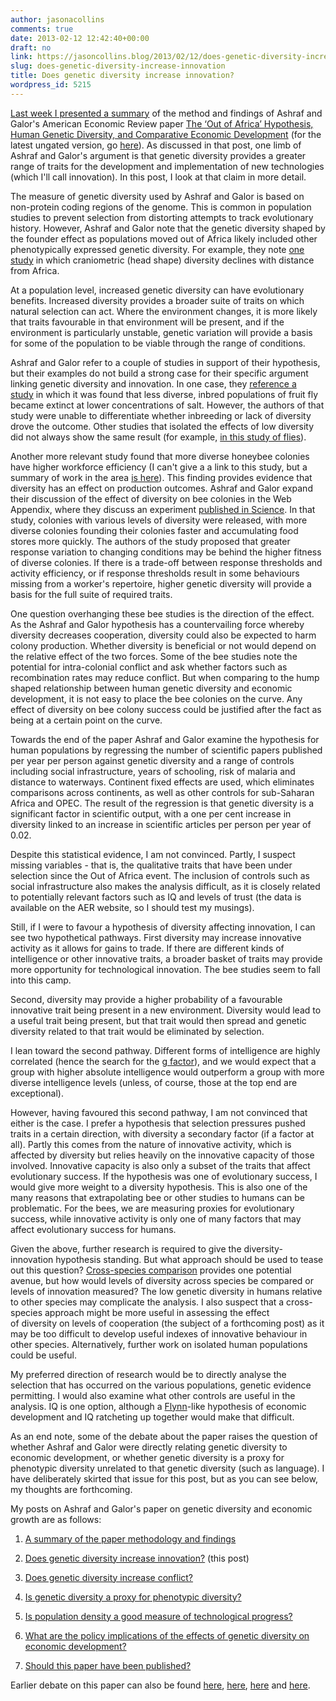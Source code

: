 ```yaml
---
author: jasonacollins
comments: true
date: 2013-02-12 12:42:40+00:00
draft: no
link: https://jasoncollins.blog/2013/02/12/does-genetic-diversity-increase-innovation/
slug: does-genetic-diversity-increase-innovation
title: Does genetic diversity increase innovation?
wordpress_id: 5215
---
```


[Last week I presented a summary](https://jasoncollins.blog/2013/02/the-out-of-africa-hypothesis-human-genetic-diversity-and-comparative-economic-development/) of the method and findings of Ashraf and Galor's American Economic Review paper [The ‘Out of Africa’ Hypothesis, Human Genetic Diversity, and Comparative Economic Development](http://dx.doi.org/10.1257/aer.103.1.1) (for the latest ungated version, go [here](http://ideas.repec.org/p/iza/izadps/dp6330.html)). As discussed in that post, one limb of Ashraf and Galor's argument is that genetic diversity provides a greater range of traits for the development and implementation of new technologies (which I'll call innovation). In this post, I look at that claim in more detail.

The measure of genetic diversity used by Ashraf and Galor is based on non-protein coding regions of the genome. This is common in population studies to prevent selection from distorting attempts to track evolutionary history. However, Ashraf and Galor note that the genetic diversity shaped by the founder effect as populations moved out of Africa likely included other phenotypically expressed genetic diversity. For example, they note [one study](http://www.nature.com/doifinder/10.1038/nature05951) in which craniometric (head shape) diversity declines with distance from Africa.

At a population level, increased genetic diversity can have evolutionary benefits. Increased diversity provides a broader suite of traits on which natural selection can act. Where the environment changes, it is more likely that traits favourable in that environment will be present, and if the environment is particularly unstable, genetic variation will provide a basis for some of the population to be viable through the range of conditions.

Ashraf and Galor refer to a couple of studies in support of their hypothesis, but their examples do not build a strong case for their specific argument linking genetic diversity and innovation. In one case, they [reference a study](http://dx.doi.org/10.1111/j.1469-1795.1999.tb00071.x) in which it was found that less diverse, inbred populations of fruit fly became extinct at lower concentrations of salt. However, the authors of that study were unable to differentiate whether inbreeding or lack of diversity drove the outcome. Other studies that isolated the effects of low diversity did not always show the same result (for example, [in this study of flies](http://www.jstor.org/stable/2410316)).

Another more relevant study found that more diverse honeybee colonies have higher workforce efficiency (I can't give a a link to this study, but a summary of work in the area [is here](http://www.nature.com/nrg/journal/v9/n10/full/nrg2429.html)). This finding provides evidence that diversity has an effect on production outcomes. Ashraf and Galor expand their discussion of the effect of diversity on bee colonies in the Web Appendix, where they discuss an experiment [published in Science](http://www.sciencemag.org/content/317/5836/362.abstract). In that study, colonies with various levels of diversity were released, with more diverse colonies founding their colonies faster and accumulating food stores more quickly. The authors of the study proposed that greater response variation to changing conditions may be behind the higher fitness of diverse colonies. If there is a trade-off between response thresholds and activity efficiency, or if response thresholds result in some behaviours missing from a worker's repertoire, higher genetic diversity will provide a basis for the full suite of required traits.

One question overhanging these bee studies is the direction of the effect. As the Ashraf and Galor hypothesis has a countervailing force whereby diversity decreases cooperation, diversity could also be expected to harm colony production. Whether diversity is beneficial or not would depend on the relative effect of the two forces. Some of the bee studies note the potential for intra-colonial conflict and ask whether factors such as recombination rates may reduce conflict. But when comparing to the hump shaped relationship between human genetic diversity and economic development, it is not easy to place the bee colonies on the curve. Any effect of diversity on bee colony success could be justified after the fact as being at a certain point on the curve.

Towards the end of the paper Ashraf and Galor examine the hypothesis for human populations by regressing the number of scientific papers published per year per person against genetic diversity and a range of controls including social infrastructure, years of schooling, risk of malaria and distance to waterways. Continent fixed effects are used, which eliminates comparisons across continents, as well as other controls for sub-Saharan Africa and OPEC. The result of the regression is that genetic diversity is a significant factor in scientific output, with a one per cent increase in diversity linked to an increase in scientific articles per person per year of 0.02.

Despite this statistical evidence, I am not convinced. Partly, I suspect missing variables - that is, the qualitative traits that have been under selection since the Out of Africa event. The inclusion of controls such as social infrastructure also makes the analysis difficult, as it is closely related to potentially relevant factors such as IQ and levels of trust (the data is available on the AER website, so I should test my musings).

Still, if I were to favour a hypothesis of diversity affecting innovation, I can see two hypothetical pathways. First diversity may increase innovative activity as it allows for gains to trade. If there are different kinds of intelligence or other innovative traits, a broader basket of traits may provide more opportunity for technological innovation. The bee studies seem to fall into this camp.

Second, diversity may provide a higher probability of a favourable innovative trait being present in a new environment. Diversity would lead to a useful trait being present, but that trait would then spread and genetic diversity related to that trait would be eliminated by selection.

I lean toward the second pathway. Different forms of intelligence are highly correlated (hence the search for the [g factor](http://en.wikipedia.org/wiki/G_factor_(psychometrics))), and we would expect that a group with higher absolute intelligence would outperform a group with more diverse intelligence levels (unless, of course, those at the top end are exceptional).

However, having favoured this second pathway, I am not convinced that either is the case. I prefer a hypothesis that selection pressures pushed traits in a certain direction, with diversity a secondary factor (if a factor at all). Partly this comes from the nature of innovative activity, which is affected by diversity but relies heavily on the innovative capacity of those involved. Innovative capacity is also only a subset of the traits that affect evolutionary success. If the hypothesis was one of evolutionary success, I would give more weight to a diversity hypothesis. This is also one of the many reasons that extrapolating bee or other studies to humans can be problematic. For the bees, we are measuring proxies for evolutionary success, while innovative activity is only one of many factors that may affect evolutionary success for humans.

Given the above, further research is required to give the diversity-innovation hypothesis standing. But what approach should be used to tease out this question? [Cross-species comparison](https://jasoncollins.blog/2012/10/harvard-academics-on-genetic-diversity-and-economic-development/#comment-1001) provides one potential avenue, but how would levels of diversity across species be compared or levels of innovation measured? The low genetic diversity in humans relative to other species may complicate the analysis. I also suspect that a cross-species approach might be more useful in assessing the effect of diversity on levels of cooperation (the subject of a forthcoming post) as it may be too difficult to develop useful indexes of innovative behaviour in other species. Alternatively, further work on isolated human populations could be useful.

My preferred direction of research would be to directly analyse the selection that has occurred on the various populations, genetic evidence permitting. I would also examine what other controls are useful in the analysis. IQ is one option, although a [Flynn](http://en.wikipedia.org/wiki/James_R._Flynn)-like hypothesis of economic development and IQ ratcheting up together would make that difficult.

As an end note, some of the debate about the paper raises the question of whether Ashraf and Galor were directly relating genetic diversity to economic development, or whether genetic diversity is a proxy for phenotypic diversity unrelated to that genetic diversity (such as language). I have deliberately skirted that issue for this post, but as you can see below, my thoughts are forthcoming.

My posts on Ashraf and Galor's paper on genetic diversity and economic growth are as follows:
 	
  1. [A summary of the paper methodology and findings](https://jasoncollins.blog/2013/02/the-out-of-africa-hypothesis-human-genetic-diversity-and-comparative-economic-development/)

 	
  2. [Does genetic diversity increase innovation?](https://jasoncollins.blog/2013/02/does-genetic-diversity-increase-innovation/) (this post)

 	
  3. [Does genetic diversity increase conflict?](https://jasoncollins.blog/2013/02/does-genetic-diversity-increase-conflict/)

 	
  4. [Is genetic diversity a proxy for phenotypic diversity?](https://jasoncollins.blog/2013/03/is-genetic-diversity-a-proxy-for-phenotypic-diversity/)

 	
  5. [Is population density a good measure of technological progress?](https://jasoncollins.blog/2013/03/using-the-malthusian-model-to-measure-technology/)

 	
  6. [What are the policy implications of the effects of genetic diversity on economic development?](https://jasoncollins.blog/2013/07/genetic-diversity-economic-development-and-policy/)

 	
  7. [Should this paper have been published?](https://jasoncollins.blog/2013/02/publishing-on-genetic-diversity-and-economic-growth/)

Earlier debate on this paper can also be found [here](https://jasoncollins.blog/2012/10/harvard-academics-on-genetic-diversity-and-economic-development/), [here](https://jasoncollins.blog/2012/10/genetic-diversity-and-economic-development-ashraf-and-galor-respond/), [here](https://jasoncollins.blog/2013/01/is-poverty-in-our-genes/) and [here](https://jasoncollins.blog/2013/01/is-poverty-in-our-genes-from-the-comments/).
